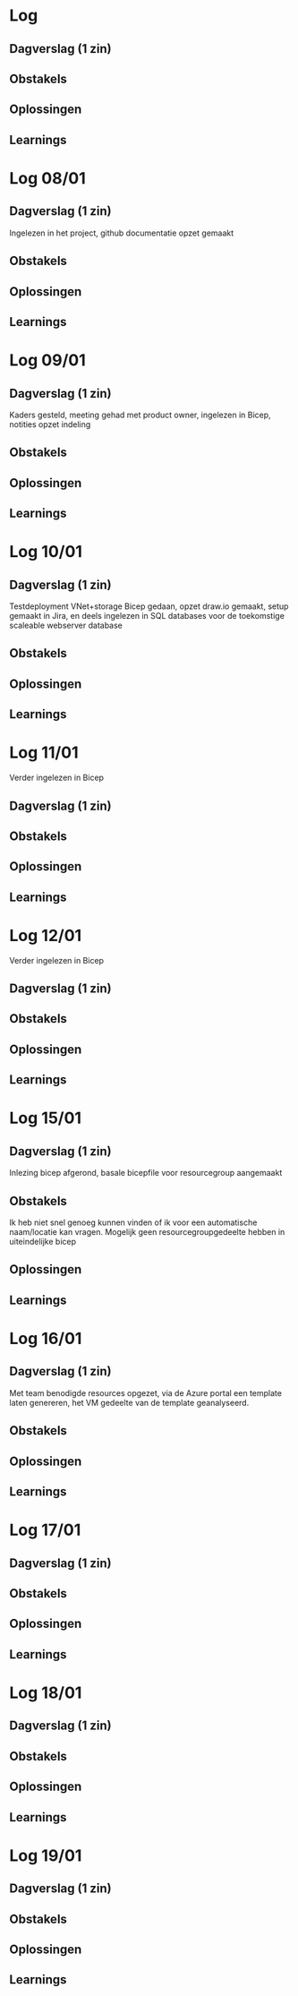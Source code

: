 # Log 

## Dagverslag (1 zin)  

## Obstakels  

## Oplossingen  

## Learnings  



# Log 08/01  

## Dagverslag (1 zin)  
Ingelezen in het project, github documentatie opzet gemaakt

## Obstakels  

## Oplossingen  

## Learnings  


# Log 09/01  

## Dagverslag (1 zin)  
Kaders gesteld, meeting gehad met product owner, ingelezen in Bicep, notities opzet indeling

## Obstakels  

## Oplossingen  

## Learnings  


# Log 10/01  

## Dagverslag (1 zin)  
Testdeployment VNet+storage Bicep gedaan, opzet draw.io gemaakt, setup gemaakt in Jira, en deels ingelezen in SQL databases voor de toekomstige scaleable webserver database

## Obstakels  

## Oplossingen  

## Learnings  


# Log 11/01  
Verder ingelezen in Bicep

## Dagverslag (1 zin)  

## Obstakels  

## Oplossingen  

## Learnings  


# Log 12/01  
Verder ingelezen in Bicep

## Dagverslag (1 zin)  

## Obstakels  

## Oplossingen  

## Learnings  


# Log 15/01  

## Dagverslag (1 zin)  
Inlezing bicep afgerond, basale bicepfile voor resourcegroup aangemaakt

## Obstakels  
Ik heb niet snel genoeg kunnen vinden of ik voor een automatische naam/locatie kan vragen. Mogelijk geen resourcegroupgedeelte hebben in uiteindelijke bicep

## Oplossingen  

## Learnings  



# Log 16/01

## Dagverslag (1 zin)  
Met team benodigde resources opgezet, via de Azure portal een template laten genereren, het VM gedeelte van de template geanalyseerd.

## Obstakels  

## Oplossingen  

## Learnings  


# Log 17/01

## Dagverslag (1 zin)  

## Obstakels  

## Oplossingen  

## Learnings  


# Log 18/01

## Dagverslag (1 zin)  

## Obstakels  

## Oplossingen  

## Learnings  


# Log 19/01

## Dagverslag (1 zin)  

## Obstakels  

## Oplossingen  

## Learnings  


